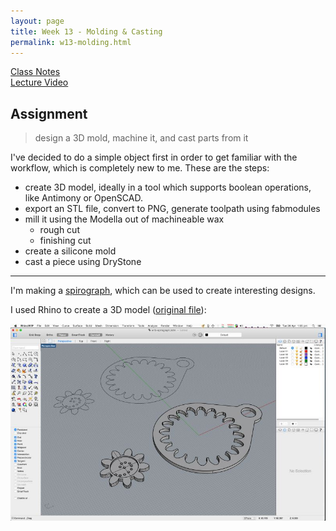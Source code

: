 ```yaml
---
layout: page
title: Week 13 - Molding & Casting
permalink: w13-molding.html
---
```


[Class Notes](http://academy.cba.mit.edu/classes/molding_casting/index.html)   
[Lecture Video](https://vimeo.com/163576093)

## Assignment

> design a 3D mold, machine it, and cast parts from it

I've decided to do a simple object first in order to get familiar with the workflow, which is completely new to me. These are the steps:
 
* create 3D model, ideally in a tool which supports boolean operations, like Antimony or OpenSCAD.
* export an STL file, convert to PNG, generate toolpath using fabmodules
* mill it using the Modella out of machineable wax 
    * rough cut
    * finishing cut
* create a silicone mold
* cast a piece using DryStone

---

I'm making a [spirograph](http://www.thingiverse.com/thing:905849), which can be used to create interesting designs.

I used Rhino to create a 3D model ([original file](files/w13-spirograph.3dm)):

<img src="images/w13-spirograph-rhino.jpg"/>

